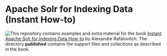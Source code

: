 Apache Solr for Indexing Data (Instant How-to)
==================

<div style="float: left">
    <img src="https://github.com/arafalov/solr-indexing-book/raw/master/solr_book.jpg"/>
</div>


This repository contains examples and extra material for the  book [Instant Apache Solr for Indexing Data How-to](https://subscription.packtpub.com/book/big_data_and_business_intelligence/9781782164845/1) by Alexandre Rafalovitch. The directory **published** contains the support files and collections as described in the book.
